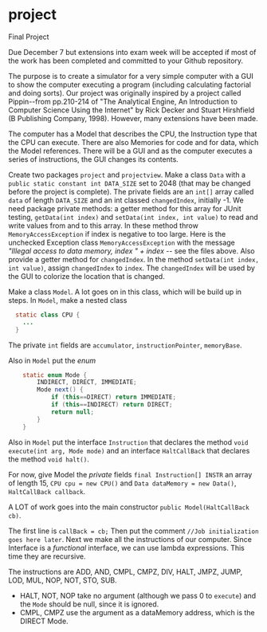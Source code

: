 # project
Final Project

Due December 7 but extensions into exam week will be accepted if most of the work has been completed and committed to your Github repository.

The purpose is to create a simulator for a very simple computer with a GUI to show the computer executing a program (including calculating factorial and doing sorts). Our project was originally inspired by a project called Pippin--from pp.210-214 of "The Analytical Engine, An Introduction to Computer Science Using the Internet" by Rick Decker and Stuart Hirshfield (B Publishing Company, 1998). However, many extensions have been made.

The computer has a Model that describes the CPU, the Instruction type that the CPU can execute. There are also Memories for code and for data, which the Model references. There will be a GUI and as the computer executes a series of instructions, the GUI changes its contents.

Create two packages `project` and `projectview`. Make a class `Data` with a `public static constant int DATA_SIZE` set to 2048 (that may be changed before the project is complete). The private fields are an `int[]` array called `data` of length `DATA_SIZE` and an int classed `changedIndex`, initially -1. We need package private methods: a getter method for this array for JUnit testing, `getData(int index)` and `setData(int index, int value)` to read and write values from and to this array. In these method throw `MemoryAccessException` if index is negative to too large. Here is the unchecked Exception class `MemoryAccessException` with the message _"Illegal access to data memory, index " + index_ -- see the files above. Also provide a getter method for `changedIndex`. In the method `setData(int index, int value)`, assign `changedIndex` to `index`. The `changedIndex` will be used by the GUI to colorize the location that is changed.

Make a class `Model`. A lot goes on in this class, which will be build up in steps. In `Model`, make a nested class

```java
  static class CPU {
    ...
  }
```
The private `int` fields are `accumulator`, `instructionPointer`, `memoryBase`.

Also in `Model` put the _enum_ 

```java
	static enum Mode {
		INDIRECT, DIRECT, IMMEDIATE;
		Mode next() {
			if (this==DIRECT) return IMMEDIATE;
			if (this==INDIRECT) return DIRECT;
			return null;
		}
	}
```

Also in `Model` put the interface `Instruction` that declares the method `void execute(int arg, Mode mode)` and an interface `HaltCallBack` that declares the method `void halt()`.

For now, give Model the _private_ fields `final Instruction[] INSTR` an array of length 15, `CPU cpu = new CPU()` and `Data dataMemory = new Data()`, `HaltCallBack callback`.

A LOT of work goes into the main constructor `public Model(HaltCallBack cb)`. 

The first line is `callBack = cb;` Then put the comment `//Job initialization goes here later`. Next we make all the instructions of our computer. Since Interface is a _functional_ interface, we can use lambda expressions. This time they are recursive.

The instructions are ADD, AND, CMPL, CMPZ, DIV, HALT, JMPZ, JUMP, LOD, MUL, NOP, NOT, STO, SUB.

* HALT, NOT, NOP take no argument (although we pass 0 to `execute`) and the `Mode` should be null, since it is ignored.
* CMPL, CMPZ use the argument as a dataMemory address, which is the DIRECT Mode.


